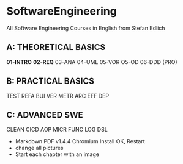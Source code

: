 # SoftwareEngineering
All Software Engineering Courses in English from Stefan Edlich

## A: THEORETICAL BASICS
**01-INTRO** **02-REQ** 03-ANA 04-UML 05-VOR O5-OD 06-DDD (PRO)

## B: PRACTICAL BASICS
TEST REFA BUI VER METR ARC EFF DEP

## C: ADVANCED SWE
CLEAN CICD AOP MICR FUNC LOG DSL

* Markdown PDF v1.4.4 Chromium Install OK, Restart
* change all pictures
* Start each chapter with an image